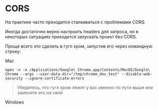 # CORS

На практике часто приходится сталкиваться с проблемами CORS.

Иногда достаточно верно настроить headers для запроса, но в некоторых ситуациях приходится запускать проект без CORS.

Проще всего это сделать в гугл хром, запустив его через командную строку:

Mac
```
open -n -a /Applications/Google\ Chrome.app/Contents/MacOS/Google\ Chrome --args --user-data-dir="/tmp/chrome_dev_test" --disable-web-security --ignore-certificate-errors
```
> Убедитесь, что гугл хром лежит у вас именно по пути выше или замените его на свой

Windows
```
```